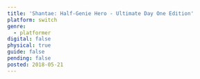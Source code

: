 ```yaml
---
title: 'Shantae: Half-Genie Hero - Ultimate Day One Edition'
platform: switch
genre:
  - platformer
digital: false
physical: true
guide: false
pending: false
posted: 2018-05-21
---
```

